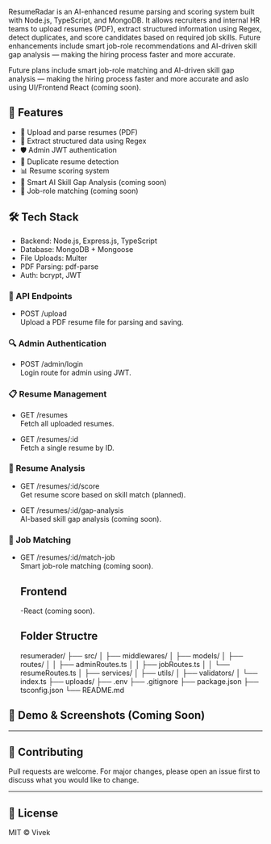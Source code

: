 ResumeRadar is an AI-enhanced resume parsing and scoring system built with Node.js, TypeScript, and MongoDB. It allows recruiters and internal HR teams to upload resumes (PDF), extract structured information using Regex, detect duplicates, and score candidates based on required job skills. Future enhancements include smart job-role recommendations and AI-driven skill gap analysis — making the hiring process faster and more accurate.

Future plans include smart job-role matching and AI-driven skill gap analysis — making the hiring process faster and more accurate and aslo using UI/Frontend React (coming soon).


## 🔧 Features
- 📄 Upload and parse resumes (PDF)
- 🧠 Extract structured data using Regex
- 🛡️ Admin JWT authentication
- 🔁 Duplicate resume detection
- 📊 Resume scoring system
- 🧠 Smart AI Skill Gap Analysis (coming soon)
- 💼 Job-role matching (coming soon)

## 🛠️ Tech Stack
- Backend: Node.js, Express.js, TypeScript
- Database: MongoDB + Mongoose
- File Uploads: Multer
- PDF Parsing: pdf-parse
- Auth: bcrypt, JWT

### 🔌 API Endpoints

- POST /upload  
  Upload a PDF resume file for parsing and saving.

### 🔍 Admin Authentication
- POST /admin/login  
  Login route for admin using JWT.

### 📋 Resume Management
- GET /resumes  
  Fetch all uploaded resumes.

- GET /resumes/:id  
  Fetch a single resume by ID.

### 🧠 Resume Analysis
- GET /resumes/:id/score  
  Get resume score based on skill match (planned).

- GET /resumes/:id/gap-analysis  
  AI-based skill gap analysis (coming soon).

### 🎯 Job Matching
- GET /resumes/:id/match-job  
  Smart job-role matching (coming soon).

  ## Frontend 
  -React (coming soon).

  ## Folder Structre

  resumerader/
├── src/
│   ├── middlewares/
│   ├── models/
│   ├── routes/
│   │   ├── adminRoutes.ts
│   │   ├── jobRoutes.ts
│   │   └── resumeRoutes.ts
│   ├── services/
│   ├── utils/
│   ├── validators/
│   └── index.ts
├── uploads/
├── .env
├── .gitignore
├── package.json
├── tsconfig.json
└── README.md


## 📸 Demo & Screenshots (Coming Soon)

---

## 🙌 Contributing

Pull requests are welcome. For major changes, please open an issue first to discuss what you would like to change.

---

## 📄 License

MIT © Vivek